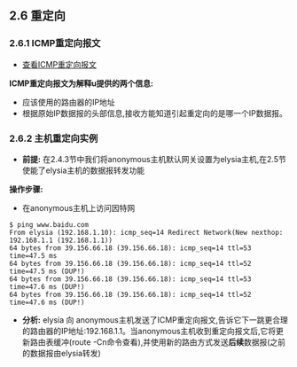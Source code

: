 ## 2.6 重定向

### 2.6.1 ICMP重定向报文

* [查看ICMP重定向报文](../常见协议报文格式及解析.md#补icmp重定向报文)

**ICMP重定向报文为解释u提供的两个信息:**
* 应该使用的路由器的IP地址
* 根据原始IP数据报的头部信息,接收方能知道引起重定向的是哪一个IP数据报。

### 2.6.2 主机重定向实例

* **前提:** 在2.4.3节中我们将anonymous主机默认网关设置为elysia主机,在2.5节使能了elysia主机的数据报转发功能

**操作步骤:**

* 在anonymous主机上访问因特网
``````shell
$ ping www.baidu.com
From elysia (192.168.1.10): icmp_seq=14 Redirect Network(New nexthop: 192.168.1.1 (192.168.1.1))
64 bytes from 39.156.66.18 (39.156.66.18): icmp_seq=14 ttl=53 time=47.5 ms
64 bytes from 39.156.66.18 (39.156.66.18): icmp_seq=14 ttl=52 time=47.5 ms (DUP!)
64 bytes from 39.156.66.18 (39.156.66.18): icmp_seq=14 ttl=53 time=47.6 ms (DUP!)
64 bytes from 39.156.66.18 (39.156.66.18): icmp_seq=14 ttl=52 time=47.6 ms (DUP!)
``````
* **分析:**
elysia 向 anonymous主机发送了ICMP重定向报文,告诉它下一跳更合理的路由器的IP地址:192.168.1.1。当anonymous主机收到重定向报文后,它将更新路由表缓冲(route -Cn命令查看),并使用新的路由方式发送**后续**数据报(之前的数据报由elysia转发)